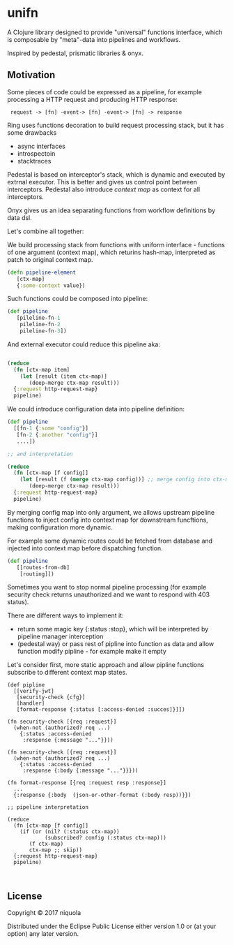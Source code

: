 # unifn

A Clojure library designed to provide "universal"
functions interface, which is composable by "meta"-data
into pipelines and workflows. 

Inspired by pedestal, prismatic libraries & onyx.


## Motivation

Some pieces of code could be expressed 
as a pipeline, for example processing a HTTP request and producing HTTP response: 


```
 request -> [fn] -event-> [fn] -event-> [fn] -> response

```

Ring uses functions decoration to build request processing stack,
but it has some drawbacks

* async interfaces
* introspectoin
* stacktraces

Pedestal is based on interceptor's stack, 
which is dynamic and executed by extrnal executor. 
This is better and gives us control point 
between interceptors. Pedestal also introduce 
*context map* as context for all interceptors.


Onyx gives us an idea separating functions from workflow 
definitions by data dsl. 

Let's combine all together:

We build processing stack from functions with uniform
interface - functions of one argument (context map), which 
returins hash-map, interpreted as patch to original context map.

```clj
(defn pipeline-element 
   [ctx-map]
   {:some-context value})
```

Such functions could be composed into pipeline:

```clj
(def pipeline
   [pileline-fn-1
    pileline-fn-2
    pileline-fn-3])
```

And external executor could reduce this pipeline aka:

```clj

(reduce 
  (fn [ctx-map item]
    (let [result (item ctx-map)]
       (deep-merge ctx-map result))) 
  {:request http-request-map} 
  pipeline)

```

We could introduce configuration data into pipeline definition:

```clj
(def pipeline
  [[fn-1 {:some "config"}]
   [fn-2 {:another "config"}]
   ....])

;; and interpretation

(reduce 
  (fn [ctx-map [f config]]
    (let [result (f (merge ctx-map config))] ;; merge config into ctx-map 
       (deep-merge ctx-map result))) 
  {:request http-request-map} 
  pipeline)

```

By merging config map into only argument, 
we allows upstream pipeline functions to inject
config into context map for downstream funcftions,
making configuration more dynamic.

For example some dynamic routes could 
be fetched from database and injected into 
context map before dispatching function.

```clj
(def pipeline
   [[routes-from-db]
    [routing]])
```

Sometimes you want to stop
normal pipeline processing (for example security check returns unauthorized
and we want to respond with 403 status).

There are different ways to implement it:

* return some magic key {:status :stop}, which will be interpreted by 
  pipeline manager interception
* (pedestal way) or pass rest of pipline into function as data and allow function modify
  pipline - for example make it empty

Let's consider first, more static approach
and allow pipline functions subscribe to different
context map states.


```
(def pipline
  [[verify-jwt]
   [security-check {cfg}]
   [handler]
   [format-response {:status [:access-denied :succes]}]])
   
(fn security-check [{req :request}]
  (when-not (authorized? req ...)
    {:status :access-denied
     :response {:message "..."}}))

(fn security-check [{req :request}]
  (when-not (authorized? req ...)
    {:status :access-denied
     :response {:body {:message "..."}}}))

(fn format-response [{req :request resp :response}]
  ...
  {:response {:body  (json-or-other-format (:body resp))}})
 
;; pipeline interpretation
  
(reduce 
  (fn [ctx-map [f config]]
    (if (or (nil? (:status ctx-map)) 
            (subscribed? config (:status ctx-map)))
       (f ctx-map)
       ctx-map ;; skip))
  {:request http-request-map} 
  pipeline)
  
   
````

## License

Copyright © 2017 niquola

Distributed under the Eclipse Public License either version 1.0 or (at
your option) any later version.
